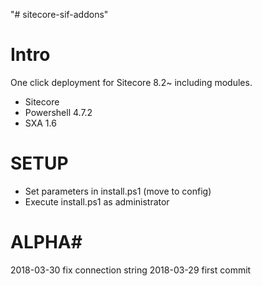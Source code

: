 "# sitecore-sif-addons" 

# Intro

One click deployment for Sitecore 8.2~ including modules.

- Sitecore 
- Powershell 4.7.2
- SXA 1.6

# SETUP

- Set parameters in install.ps1 (move to config) 
- Execute install.ps1 as administrator

# ALPHA# 
2018-03-30 fix connection string
2018-03-29 first commit
